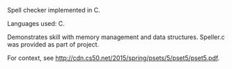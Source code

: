 Spell checker implemented in C.  

Languages used: C.  

Demonstrates skill with memory management and data structures.  Speller.c was provided as part of project.  

For context, see http://cdn.cs50.net/2015/spring/psets/5/pset5/pset5.pdf.
